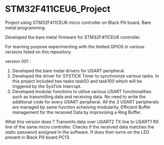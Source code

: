 # STM32F411CEU6_Project
Project using STM32F411CEU6 micro controller on Black Pill board. Bare metal programming. 

Developed the bare metal firmware for STM32F411CEU6 controller.

For learning purpose experimenting with the limited GPIOS in various versions listed on this repository.

version 001 : 
1. Developed the bare metal drivers for USART peripheral.
2. Developed the driver for SYSTICK Timer to synchronize various tasks. In this project included two tasks task50 and task100 which will be triggered by the SysTick Interrupt.
3. Developed modular functions to utilise various USART functionalities such as transmitting data and receiving data. No need to write the additional code for every USART peripheral. All the 3 USART peripherals are managed by same function acheiving modularity. Efficient Buffer management for the received Data by improvising a Ring Buffer.

What this version does ?
Transmits data over USART2 TX line to USART1 RX line of the same micro controller. Checks if the received data matches the static password assigned in the software. If does then turns on the LED present in Black Pill board PC13.
